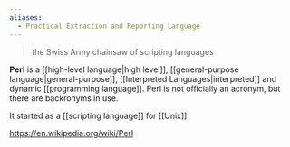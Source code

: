 ```yaml
---
aliases:
  - Practical Extraction and Reporting Language
---
```

>the Swiss Army chainsaw of scripting languages

**Perl** is a [[high-level language|high level]], [[general-purpose language|general-purpose]], [[Interpreted Languages|interpreted]] and dynamic [[programming language]].
Perl is not officially an acronym, but there are backronyms in use.

It started as a [[scripting language]] for [[Unix]].



https://en.wikipedia.org/wiki/Perl